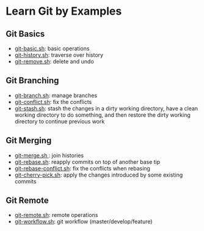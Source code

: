 # Learn Git by Examples

## Git Basics
- [git-basic.sh](git-basic.sh): basic operations
- [git-history.sh](git-history.sh): traverse over history
- [git-remove.sh](git-remove.sh): delete and undo

## Git Branching
- [git-branch.sh](git-branch.sh): manage branches
- [git-conflict.sh](git-conflict.sh): fix the conflicts
- [git-stash.sh](git-stash.sh): stash the changes in a dirty working directory, have a clean working directory to do something, and then restore the dirty working directory to continue previous work

## Git Merging
- [git-merge.sh ](git-merge.sh): join histories
- [git-rebase.sh](git-rebase.sh): reapply commits on top of another base tip
- [git-rebase-conflict.sh](git-rebase-conflict.sh): fix the conflicts when rebasing
- [git-cherry-pick.sh](git-cherry-pick.sh): apply the changes introduced by some existing commits

## Git Remote
- [git-remote.sh](git-remote.sh): remote operations
- [git-workflow.sh](git-workflow.sh): git workflow (master/develop/feature)

